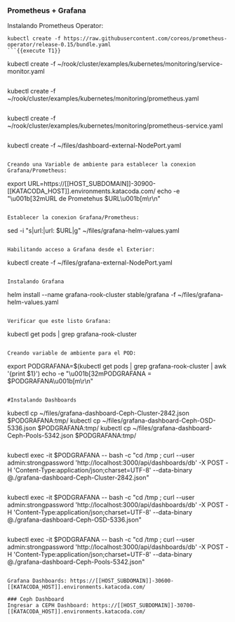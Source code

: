 ### Prometheus + Grafana
Instalando Prometheus Operator:
```
kubectl create -f https://raw.githubusercontent.com/coreos/prometheus-operator/release-0.15/bundle.yaml
```{{execute T1}}

```
kubectl create -f ~/rook/cluster/examples/kubernetes/monitoring/service-monitor.yaml
```{{execute T1}}

```
kubectl create -f ~/rook/cluster/examples/kubernetes/monitoring/prometheus.yaml
```{{execute T1}}

```
kubectl create -f ~/rook/cluster/examples/kubernetes/monitoring/prometheus-service.yaml
```{{execute T1}}

```
kubectl create -f ~/files/dashboard-external-NodePort.yaml
```{{execute T1}}

Creando una Variable de ambiente para establecer la conexion Grafana/Prometheus:
```
export URL=https://[[HOST_SUBDOMAIN]]-30900-[[KATACODA_HOST]].environments.katacoda.com/
echo -e "\u001b[32mURL de Prometehus $URL\u001b[m\r\n"
```{{execute T1}}

Establecer la conexion Grafana/Prometheus:
```
sed -i "s|url:|url: $URL|g" ~/files/grafana-helm-values.yaml
```{{execute T1}}

Habilitando acceso a Grafana desde el Exterior:
```
kubectl create -f ~/files/grafana-external-NodePort.yaml
```{{execute T1}}

Instalando Grafana
```
helm install --name grafana-rook-cluster stable/grafana -f ~/files/grafana-helm-values.yaml
```{{execute T1}}

Verificar que este listo Grafana:
```
kubectl get pods | grep grafana-rook-cluster
```{{execute T1}}

Creando variable de ambiente para el POD:
```
export PODGRAFANA=$(kubectl get pods | grep grafana-rook-cluster | awk '{print $1}')
echo -e "\u001b[32mPODGRAFANA = $PODGRAFANA\u001b[m\r\n"
```{{execute T1}}

#Instalando Dashboards
```
kubectl cp ~/files/grafana-dashboard-Ceph-Cluster-2842.json $PODGRAFANA:tmp/
kubectl cp ~/files/grafana-dashboard-Ceph-OSD-5336.json $PODGRAFANA:tmp/
kubectl cp ~/files/grafana-dashboard-Ceph-Pools-5342.json $PODGRAFANA:tmp/
```{{execute T1}}

```
kubectl exec -it $PODGRAFANA -- bash -c "cd /tmp ; curl --user admin:strongpassword 'http://localhost:3000/api/dashboards/db' -X POST -H 'Content-Type:application/json;charset=UTF-8' --data-binary @./grafana-dashboard-Ceph-Cluster-2842.json"
```{{execute T1}}

```
kubectl exec -it $PODGRAFANA -- bash -c "cd /tmp ; curl --user admin:strongpassword 'http://localhost:3000/api/dashboards/db' -X POST -H 'Content-Type:application/json;charset=UTF-8' --data-binary @./grafana-dashboard-Ceph-OSD-5336.json"
```{{execute T1}}

```
kubectl exec -it $PODGRAFANA -- bash -c "cd /tmp ; curl --user admin:strongpassword 'http://localhost:3000/api/dashboards/db' -X POST -H 'Content-Type:application/json;charset=UTF-8' --data-binary @./grafana-dashboard-Ceph-Pools-5342.json"
```{{execute T1}}

Grafana Dashboards: https://[[HOST_SUBDOMAIN]]-30600-[[KATACODA_HOST]].environments.katacoda.com/

### Ceph Dashboard
Ingresar a CEPH Dashboard: https://[[HOST_SUBDOMAIN]]-30700-[[KATACODA_HOST]].environments.katacoda.com/
